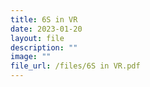 ```yaml
---
title: 6S in VR
date: 2023-01-20
layout: file
description: ""
image: ""
file_url: /files/6S in VR.pdf
---
```

